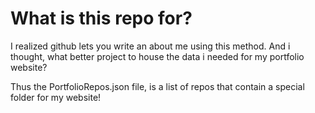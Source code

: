 # What is this repo for?
I realized github lets you write an about me using this method. And i thought, what better project to house the data i needed for my portfolio website?

Thus the PortfolioRepos.json file, is a list of repos that contain a special folder for my website!